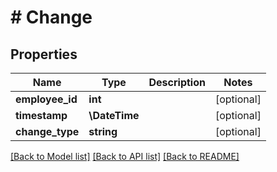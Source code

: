 # # Change

## Properties

Name | Type | Description | Notes
------------ | ------------- | ------------- | -------------
**employee_id** | **int** |  | [optional]
**timestamp** | **\DateTime** |  | [optional]
**change_type** | **string** |  | [optional]

[[Back to Model list]](../../README.md#models) [[Back to API list]](../../README.md#endpoints) [[Back to README]](../../README.md)
